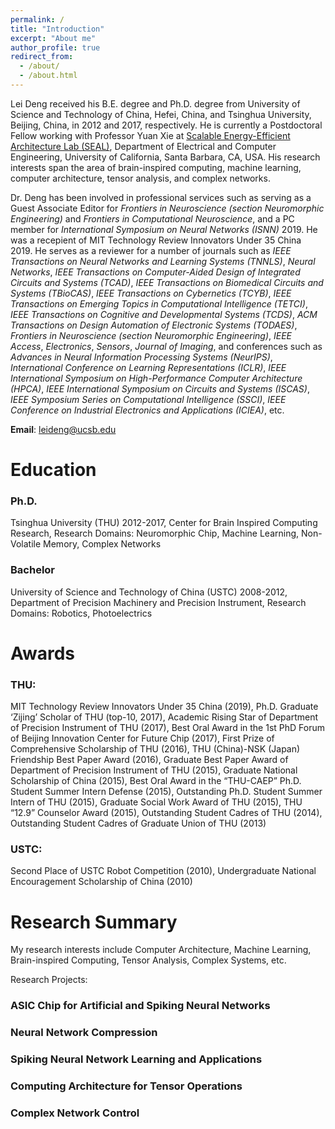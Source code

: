 ```yaml
---
permalink: /
title: "Introduction"
excerpt: "About me"
author_profile: true
redirect_from: 
  - /about/
  - /about.html
---
```


Lei Deng received his B.E. degree and Ph.D. degree from University of Science and Technology of China, Hefei, China, and Tsinghua University, Beijing, China, in 2012 and 2017, respectively. He is currently a Postdoctoral Fellow working with Professor Yuan Xie at [Scalable Energy-Efficient Architecture Lab (SEAL)](https://seal.ece.ucsb.edu/), Department of Electrical and Computer Engineering, University of California, Santa Barbara, CA, USA. His research interests span the area of brain-inspired computing, machine learning, computer architecture, tensor analysis, and complex networks.

Dr. Deng has been involved in professional services such as serving as a Guest Associate Editor for *Frontiers in Neuroscience (section Neuromorphic Engineering)* and *Frontiers in Computational Neuroscience*, and a PC member for *International Symposium on Neural Networks (ISNN)* 2019. He was a recepient of MIT Technology Review Innovators Under 35 China 2019. He serves as a reviewer for a number of journals such as *IEEE Transactions on Neural Networks and Learning Systems (TNNLS)*, *Neural Networks*, *IEEE Transactions on Computer-Aided Design of Integrated Circuits and Systems (TCAD)*, *IEEE Transactions on Biomedical Circuits and Systems (TBioCAS)*, *IEEE Transactions on Cybernetics (TCYB)*, *IEEE Transactions on Emerging Topics in Computational Intelligence (TETCI)*, *IEEE Transactions on Cognitive and Developmental Systems (TCDS)*, *ACM Transactions on Design Automation of Electronic Systems (TODAES)*, *Frontiers in Neuroscience (section Neuromorphic Engineering)*, *IEEE Access*, *Electronics*, *Sensors*, *Journal of Imaging*, and conferences such as *Advances in Neural Information Processing Systems (NeurIPS)*, *International Conference on Learning Representations (ICLR)*, *IEEE International Symposium on High-Performance Computer Architecture (HPCA)*, *IEEE International Symposium on Circuits and Systems (ISCAS)*, *IEEE Symposium Series on Computational Intelligence (SSCI)*, *IEEE Conference on Industrial Electronics and Applications (ICIEA)*, etc.

**Email**: leideng@ucsb.edu

Education
======
### Ph.D. 
Tsinghua University (THU) 2012-2017, Center for Brain Inspired Computing Research, Research Domains: Neuromorphic Chip, Machine Learning, Non-Volatile Memory, Complex Networks

### Bachelor
University of Science and Technology of China (USTC) 2008-2012, Department of Precision Machinery and Precision Instrument, Research Domains: Robotics, Photoelectrics

Awards
======
### THU: 
MIT Technology Review Innovators Under 35 China (2019), Ph.D. Graduate ‘Zijing’ Scholar of THU (top-10, 2017), Academic Rising Star of Department of Precision Instrument of THU (2017), Best Oral Award in the 1st PhD Forum of Beijing Innovation Center for Future Chip (2017), First Prize of Comprehensive Scholarship of THU (2016), THU (China)-NSK (Japan) Friendship Best Paper Award (2016), Graduate Best Paper Award of Department of Precision Instrument of THU (2015), Graduate National Scholarship of China (2015), Best Oral Award in the “THU-CAEP” Ph.D. Student Summer Intern Defense (2015), Outstanding Ph.D. Student Summer Intern of THU (2015), Graduate Social Work Award of THU (2015), THU “12.9” Counselor Award (2015), Outstanding Student Cadres of THU (2014), Outstanding Student Cadres of Graduate Union of THU (2013)

### USTC: 
Second Place of USTC Robot Competition (2010), Undergraduate National Encouragement Scholarship of China (2010)

Research Summary
======
My research interests include Computer Architecture, Machine Learning, Brain-inspired Computing, Tensor Analysis, Complex Systems, etc.

Research Projects:

### ASIC Chip for Artificial and Spiking Neural Networks

### Neural Network Compression

### Spiking Neural Network Learning and Applications

### Computing Architecture for Tensor Operations

### Complex Network Control


